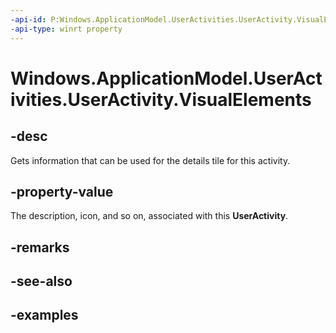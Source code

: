 ```yaml
---
-api-id: P:Windows.ApplicationModel.UserActivities.UserActivity.VisualElements
-api-type: winrt property
---
```


<!-- Property syntax.
public UserActivityVisualElements VisualElements { get; }
-->

# Windows.ApplicationModel.UserActivities.UserActivity.VisualElements

## -desc

Gets information that can be used for the details tile for this activity.

## -property-value

The description, icon, and so on, associated with this **UserActivity**.

## -remarks

## -see-also

## -examples
